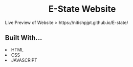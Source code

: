<h1 align="center">E-State Website</h1>
Live Preview of Website > https://nitishpjpt.github.io/E-state/


<h2 align="left">Built With...</h2>
<li>HTML</li>
<li>CSS</li>
<li>JAVASCRIPT</li>
